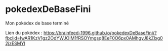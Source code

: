 # pokedexDeBaseFini
Mon pokédex de base terminé

Lien du pokédex : https://brainfeed-1996.github.io/pokedexDeBaseFini/?fbclid=IwAR1KzV1gz2OdYWJOIM1fRSOYmgsq8EeF0O6px0AMhgyJ8kZlxg02jzESMYI
